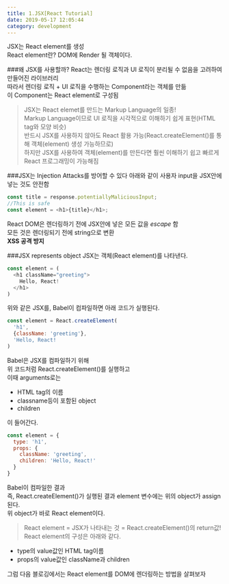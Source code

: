 ```yaml
---
title: 1.JSX[React Tutorial]
date: 2019-05-17 12:05:44
category: development
---
```

JSX는 React element를 생성  
React element란? DOM에 Render 될 객체이다.  

###왜 JSX를 사용할까?
React는 렌더링 로직과 UI 로직이 분리될 수 없음을 고려하여 만들어진 라이브러리  
따라서 렌더링 로직 + UI 로직을 수행하는 Component라는 객체를 만듦  
이 Component는 React element로 구성됨  
> JSX는 React elemet를 만드는 Markup Language의 일종!  
Markup Language이므로 UI 로직을 시각적으로 이해하기 쉽게 표현(HTML tag와 모양 비슷)  
반드시 JSX를 사용하지 않아도 React 활용 가능(React.createElement()를 통해 객체(element) 생성 가능하므로)  
하지만 JSX를 사용하여 객체(element)를 만든다면 훨씬 이해하기 쉽고 빠르게 React 프로그래밍이 가능해짐  

###JSX는 Injection Attacks를 방어할 수 있다
아래와 같이 사용자 input을 JSX안에 넣는 것도 안전함

```js
const title = response.potentiallyMaliciousInput;
//This is safe
const element = <h1>{title}</h1>;
```

React DOM은 렌더링하기 전에 JSX안에 넣은 모든 값을 _escape_ 함  
모든 것은 렌더링되기 전에 string으로 변환  
**XSS 공격 방지**

###JSX represents object
JSX는 객체(React element)를 나타낸다.  

```js
const element = (
  <h1 className="greeting">
    Hello, React!
  </h1>
)
```

위와 같은 JSX를, Babel이 컴파일하면 아래 코드가 실행된다.  

```js
const element = React.createElement(
  'h1',
  {className: 'greeting'},
  'Hello, React!
)
```

Babel은 JSX를 컴파일하기 위해  
위 코드처럼 React.createElement()를 실행하고  
이때 arguments로는  

- HTML tag의 이름
- classname등이 포함된 object
- children

이 들어간다.  

```js  
const element = {
  type: 'h1',
  props: {
    className: 'greeting',
    children: 'Hello, React!'
  }
}
```

Babel이 컴파일한 결과  
즉, React.createElement()가 실행된 결과
element 변수에는 위의 object가 assign된다.  
위 object가 바로 React element이다.  
> React element = JSX가 나타내는 것 = React.createElement()의 return값!
React element의 구성은 아래와 같다.  

- type의 value값인 HTML tag이름
- props의 value값인 className과 children

그럼 다음 블로깅에서는 React element를 DOM에 렌더링하는 방법을 살펴보자